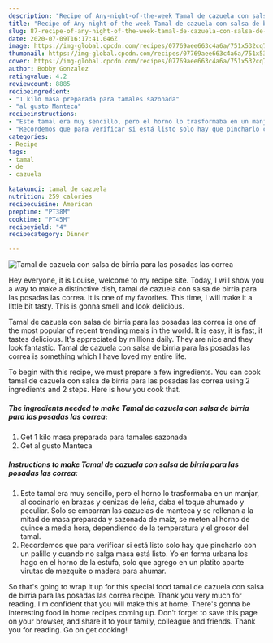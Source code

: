 ```yaml
---
description: "Recipe of Any-night-of-the-week Tamal de cazuela con salsa de birria para las posadas las correa"
title: "Recipe of Any-night-of-the-week Tamal de cazuela con salsa de birria para las posadas las correa"
slug: 87-recipe-of-any-night-of-the-week-tamal-de-cazuela-con-salsa-de-birria-para-las-posadas-las-correa
date: 2020-07-09T16:17:41.046Z
image: https://img-global.cpcdn.com/recipes/07769aee663c4a6a/751x532cq70/tamal-de-cazuela-con-salsa-de-birria-para-las-posadas-las-correa-foto-principal.jpg
thumbnail: https://img-global.cpcdn.com/recipes/07769aee663c4a6a/751x532cq70/tamal-de-cazuela-con-salsa-de-birria-para-las-posadas-las-correa-foto-principal.jpg
cover: https://img-global.cpcdn.com/recipes/07769aee663c4a6a/751x532cq70/tamal-de-cazuela-con-salsa-de-birria-para-las-posadas-las-correa-foto-principal.jpg
author: Bobby Gonzalez
ratingvalue: 4.2
reviewcount: 8885
recipeingredient:
- "1 kilo masa preparada para tamales sazonada"
- "al gusto Manteca"
recipeinstructions:
- "Este tamal era muy sencillo, pero el horno lo trasformaba en un manjar, al cocinarlo en brazas y cenizas de leña, daba el toque ahumado y peculiar. Solo se embarran las cazuelas de manteca y se rellenan a la mitad de masa preparada y sazonada de maíz, se meten al horno de quince a media hora, dependiendo de la temperatura y el grosor del tamal."
- "Recordemos que para verificar si está listo solo hay que pincharlo con un palillo y cuando no salga masa está listo. Yo en forma urbana los hago en el horno de la estufa, solo que agrego en un platito aparte virutas de mezquite o madera para ahumar."
categories:
- Recipe
tags:
- tamal
- de
- cazuela

katakunci: tamal de cazuela 
nutrition: 259 calories
recipecuisine: American
preptime: "PT38M"
cooktime: "PT45M"
recipeyield: "4"
recipecategory: Dinner

---
```



![Tamal de cazuela con salsa de birria para las posadas las correa](https://img-global.cpcdn.com/recipes/07769aee663c4a6a/751x532cq70/tamal-de-cazuela-con-salsa-de-birria-para-las-posadas-las-correa-foto-principal.jpg)

Hey everyone, it is Louise, welcome to my recipe site. Today, I will show you a way to make a distinctive dish, tamal de cazuela con salsa de birria para las posadas las correa. It is one of my favorites. This time, I will make it a little bit tasty. This is gonna smell and look delicious.



Tamal de cazuela con salsa de birria para las posadas las correa is one of the most popular of recent trending meals in the world. It is easy, it is fast, it tastes delicious. It's appreciated by millions daily. They are nice and they look fantastic. Tamal de cazuela con salsa de birria para las posadas las correa is something which I have loved my entire life.


To begin with this recipe, we must prepare a few ingredients. You can cook tamal de cazuela con salsa de birria para las posadas las correa using 2 ingredients and 2 steps. Here is how you cook that.

<!--inarticleads1-->

##### The ingredients needed to make Tamal de cazuela con salsa de birria para las posadas las correa:

1. Get 1 kilo masa preparada para tamales sazonada
1. Get al gusto Manteca




<!--inarticleads2-->

##### Instructions to make Tamal de cazuela con salsa de birria para las posadas las correa:

1. Este tamal era muy sencillo, pero el horno lo trasformaba en un manjar, al cocinarlo en brazas y cenizas de leña, daba el toque ahumado y peculiar. Solo se embarran las cazuelas de manteca y se rellenan a la mitad de masa preparada y sazonada de maíz, se meten al horno de quince a media hora, dependiendo de la temperatura y el grosor del tamal.
1. Recordemos que para verificar si está listo solo hay que pincharlo con un palillo y cuando no salga masa está listo. Yo en forma urbana los hago en el horno de la estufa, solo que agrego en un platito aparte virutas de mezquite o madera para ahumar.




So that's going to wrap it up for this special food tamal de cazuela con salsa de birria para las posadas las correa recipe. Thank you very much for reading. I'm confident that you will make this at home. There's gonna be interesting food in home recipes coming up. Don't forget to save this page on your browser, and share it to your family, colleague and friends. Thank you for reading. Go on get cooking!
